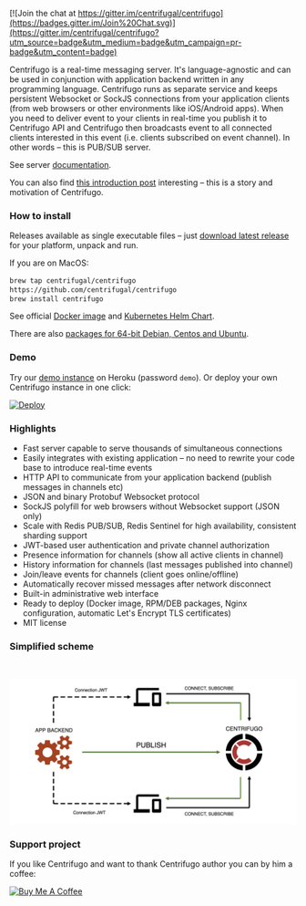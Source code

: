 [![Join the chat at https://gitter.im/centrifugal/centrifugo](https://badges.gitter.im/Join%20Chat.svg)](https://gitter.im/centrifugal/centrifugo?utm_source=badge&utm_medium=badge&utm_campaign=pr-badge&utm_content=badge)

Centrifugo is a real-time messaging server. It's language-agnostic and can be used in conjunction with application backend written in any programming language. Centrifugo runs as separate service and keeps persistent Websocket or SockJS connections from your application clients (from web browsers or other environments like iOS/Android apps). When you need to deliver event to your clients in real-time you publish it to Centrifugo API and Centrifugo then broadcasts event to all connected clients interested in this event (i.e. clients subscribed on event channel). In other words – this is PUB/SUB server.

See server [documentation](https://centrifugal.github.io/centrifugo/).

You can also find [this introduction post](https://medium.com/@fzambia/four-years-in-centrifuge-ce7a94e8b1a8) interesting – this is a story and motivation of Centrifugo.

### How to install

Releases available as single executable files – just [download latest release](https://github.com/centrifugal/centrifugo/releases) for your platform, unpack and run.

If you are on MacOS:

```
brew tap centrifugal/centrifugo https://github.com/centrifugal/centrifugo
brew install centrifugo
```

See official [Docker image](https://hub.docker.com/r/centrifugo/centrifugo/) and [Kubernetes Helm Chart](https://github.com/kubernetes/charts/tree/master/stable/centrifugo).

There are also [packages for 64-bit Debian, Centos and Ubuntu](https://packagecloud.io/FZambia/centrifugo).

### Demo

Try our [demo instance](https://centrifugo.herokuapp.com/) on Heroku (password `demo`). Or deploy your own Centrifugo instance in one click:

[![Deploy](https://www.herokucdn.com/deploy/button.png)](https://heroku.com/deploy?template=https://github.com/centrifugal/centrifugo)

### Highlights

* Fast server capable to serve thousands of simultaneous connections
* Easily integrates with existing application – no need to rewrite your code base to introduce real-time events
* HTTP API to communicate from your application backend (publish messages in channels etc)
* JSON and binary Protobuf Websocket protocol 
* SockJS polyfill for web browsers without Websocket support (JSON only)
* Scale with Redis PUB/SUB, Redis Sentinel for high availability, consistent sharding support
* JWT-based user authentication and private channel authorization
* Presence information for channels (show all active clients in channel)
* History information for channels (last messages published into channel)
* Join/leave events for channels (client goes online/offline)
* Automatically recover missed messages after network disconnect
* Built-in administrative web interface
* Ready to deploy (Docker image, RPM/DEB packages, Nginx configuration, automatic Let's Encrypt TLS certificates)
* MIT license

### Simplified scheme

<br>

![scheme](https://raw.githubusercontent.com/centrifugal/centrifugo/c2/docs/content/images/scheme.png)

### Support project

If you like Centrifugo and want to thank Centrifugo author you can by him a coffee:

<a href="https://www.buymeacoffee.com/FZambia" target="_blank"><img src="https://www.buymeacoffee.com/assets/img/custom_images/orange_img.png" alt="Buy Me A Coffee" style="height: auto !important;width: auto !important;" ></a>
